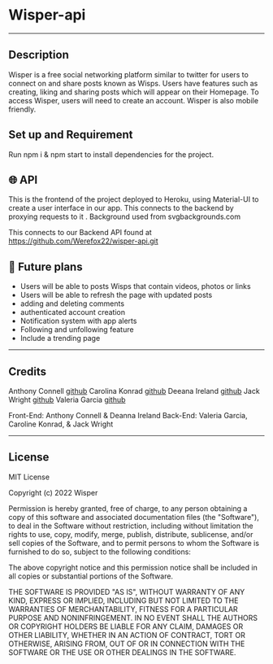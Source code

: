 # Wisper-api

---

## Description

Wisper is a free social networking platform similar to twitter for users to connect on and share posts known as Wisps. Users have features such as creating, liking and sharing posts which will appear on their Homepage. To access Wisper, users will need to create an account. Wisper is also mobile friendly.

## Set up and Requirement

Run npm i & npm start to install dependencies for the project.

## :globe_with_meridians: API

This is the frontend of the project deployed to Heroku, using Material-UI to create a user interface in our app. This connects to the backend by proxying requests to it . Background used from svgbackgrounds.com

This connects to our Backend API found at https://github.com/Werefox22/wisper-api.git

## :pushpin: Future plans

- Users will be able to posts Wisps that contain videos, photos or links
- Users will be able to refresh the page with updated posts
- adding and deleting comments
- authenticated account creation
- Notification system with app alerts
- Following and unfollowing feature
- Include a trending page

---

## Credits

Anthony Connell [github](https://github.com/AnthonyConnell)
Carolina Konrad [github](https://github.com/carolinekonrad)
Deeana Ireland [github](https://github.com/Typerfish)
Jack Wright [github](https://github.com/Werefox22)
Valeria Garcia [github](https://github.com/valgarciav)

Front-End: Anthony Connell & Deanna Ireland
Back-End: Valeria Garcia, Caroline Konrad, & Jack Wright

---

## License

MIT License

Copyright (c) 2022 Wisper

Permission is hereby granted, free of charge, to any person obtaining a copy
of this software and associated documentation files (the "Software"), to deal
in the Software without restriction, including without limitation the rights
to use, copy, modify, merge, publish, distribute, sublicense, and/or sell
copies of the Software, and to permit persons to whom the Software is
furnished to do so, subject to the following conditions:

The above copyright notice and this permission notice shall be included in all
copies or substantial portions of the Software.

THE SOFTWARE IS PROVIDED "AS IS", WITHOUT WARRANTY OF ANY KIND, EXPRESS OR
IMPLIED, INCLUDING BUT NOT LIMITED TO THE WARRANTIES OF MERCHANTABILITY,
FITNESS FOR A PARTICULAR PURPOSE AND NONINFRINGEMENT. IN NO EVENT SHALL THE
AUTHORS OR COPYRIGHT HOLDERS BE LIABLE FOR ANY CLAIM, DAMAGES OR OTHER
LIABILITY, WHETHER IN AN ACTION OF CONTRACT, TORT OR OTHERWISE, ARISING FROM,
OUT OF OR IN CONNECTION WITH THE SOFTWARE OR THE USE OR OTHER DEALINGS IN THE
SOFTWARE.
